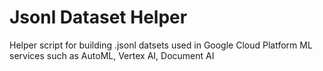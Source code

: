 # Jsonl Dataset Helper
Helper script for building .jsonl datsets used in Google Cloud Platform ML services such as AutoML, Vertex AI, Document AI
